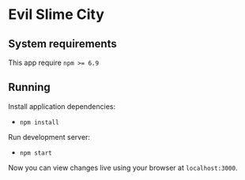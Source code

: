 # Evil Slime City

## System requirements
This app require `npm >= 6.9`

## Running
Install application dependencies:
- `npm install`

Run development server:
- `npm start`

Now you can view changes live using your browser at `localhost:3000`.